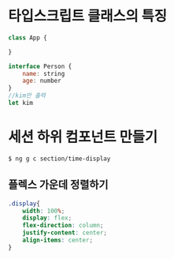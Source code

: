 # 타입스크립트 클래스의 특징
```js
class App {

}
```

```js
interface Person {
    name: string
    age: number
}
//kim만 출력
let kim
```

# 세션 하위 컴포넌트 만들기
`
$ ng g c section/time-display
`

## 플렉스 가운데 정렬하기
```css
.display{
    width: 100%;
    display: flex;
    flex-direction: column;
    justify-content: center;
    align-items: center;
}
```
